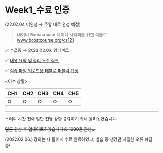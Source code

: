 # Week1_수료 인증 
(22.02.04 미완성 → 주말 내로 완성 예정)

> 네이버 Boostcourse 데이터 시각화를 위한 태블로 www.boostcourse.org/ds121   




✅ [수료증](http://www.boostcourse.org/certificate/A20220206-289362?langCode=ko) → 2022.02.06. 업데이트

✅ [내용 요약 및 정리 노션 링크](https://alsoyeon21.notion.site/07cb478b7e1d4fa5a551e81e0db220e8)

✅ [실습 파일 업로드용 태블로 퍼블릭 계정](https://public.tableau.com/app/profile/soyeon.mun)    




<이수 상황>

CH1|CH2|CH3|CH4|CH5
---|---|---|---|---
O|O|O|O|O




---

스터디 시간 전에 일단 진행 상황 공유하기 위해 올려놓았습니다.

~~얼른 완성 후 업데이트하겠습니다😥 1000원 안녕...~~     


(2022.02.06.)
강의는 다 들어서 수료 완료하였고, 실습 중 생겼던 자잘한 오류 해결 중!

